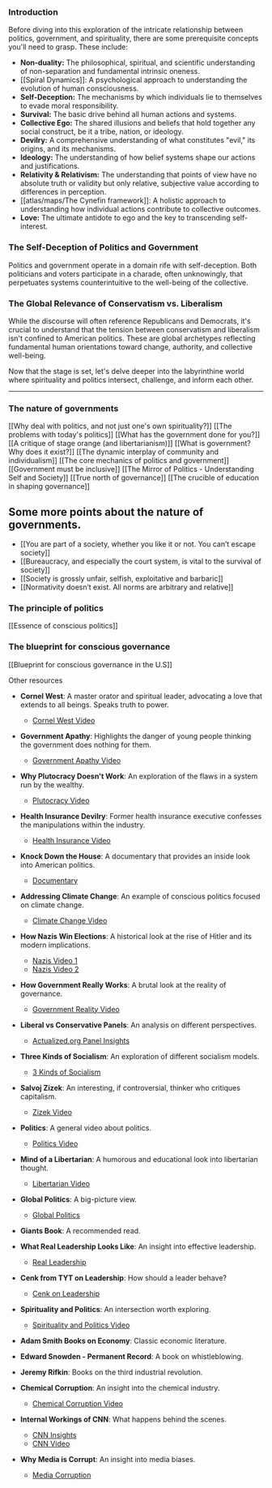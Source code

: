 ### Introduction

Before diving into this exploration of the intricate relationship between politics, government, and spirituality, there are some prerequisite concepts you'll need to grasp. These include:

- **Non-duality:** The philosophical, spiritual, and scientific understanding of non-separation and fundamental intrinsic oneness.
- [[Spiral Dynamics]]: A psychological approach to understanding the evolution of human consciousness.
- **Self-Deception:** The mechanisms by which individuals lie to themselves to evade moral responsibility.
- **Survival:** The basic drive behind all human actions and systems.
- **Collective Ego:** The shared illusions and beliefs that hold together any social construct, be it a tribe, nation, or ideology.
- **Devilry:** A comprehensive understanding of what constitutes "evil," its origins, and its mechanisms.
- **Ideology:** The understanding of how belief systems shape our actions and justifications.
- **Relativity & Relativism:** The understanding that points of view have no absolute truth or validity but only relative, subjective value according to differences in perception.
- [[atlas/maps/The Cynefin framework]]: A holistic approach to understanding how individual actions contribute to collective outcomes.
- **Love:** The ultimate antidote to ego and the key to transcending self-interest.

### The Self-Deception of Politics and Government

Politics and government operate in a domain rife with self-deception. Both politicians and voters participate in a charade, often unknowingly, that perpetuates systems counterintuitive to the well-being of the collective.

### The Global Relevance of Conservatism vs. Liberalism

While the discourse will often reference Republicans and Democrats, it's crucial to understand that the tension between conservatism and liberalism isn't confined to American politics. These are global archetypes reflecting fundamental human orientations toward change, authority, and collective well-being.

Now that the stage is set, let's delve deeper into the labyrinthine world where spirituality and politics intersect, challenge, and inform each other.

---  

### The nature of governments

[[Why deal with politics, and not just one's own spirituality?]]
[[The problems with today's politics]]
[[What has the government done for you?]]
[[A critique of stage orange (and libertarianism)]]
[[What is government? Why does it exist?]]
[[The dynamic interplay of community and individualism]]
[[The core mechanics of politics and government]]
[[Government must be inclusive]]
[[The Mirror of Politics - Understanding Self and Society]]
[[True north of governance]]
[[The crucible of education in shaping governance]]

## Some more points about the nature of governments.


- [[You are part of a society, whether you like it or not. You can’t escape society]]
- [[Bureaucracy, and especially the court system, is vital to the survival of society]]
- [[Society is grossly unfair, selfish, exploitative and barbaric]]
- [[Normativity doesn’t exist. All norms are arbitrary and relative]]

### The principle of politics

[[Essence of conscious politics]]

### The blueprint for conscious governance

[[Blueprint for conscious governance in the U.S]]



Other resources

- **Cornel West**: A master orator and spiritual leader, advocating a love that extends to all beings. Speaks truth to power.
    
    - [Cornel West Video](https://youtu.be/gAYLKvUeWNo)
- **Government Apathy**: Highlights the danger of young people thinking the government does nothing for them.
    
    - [Government Apathy Video](https://youtu.be/eozs2ZmqYmM)
- **Why Plutocracy Doesn't Work**: An exploration of the flaws in a system run by the wealthy.
    
    - [Plutocracy Video](https://youtu.be/q2gO4DKVpa8)
- **Health Insurance Devilry**: Former health insurance executive confesses the manipulations within the industry.
    - [Health Insurance Video](https://youtu.be/djD-OeIJ2G4)
- **Knock Down the House**: A documentary that provides an inside look into American politics.
    - [Documentary](https://youtu.be/_wGZc8ZjFY4)
- **Addressing Climate Change**: An example of conscious politics focused on climate change.
    - [Climate Change Video](https://youtu.be/yoFaQ9faV8I)
- **How Nazis Win Elections**: A historical look at the rise of Hitler and its modern implications.
    
    - [Nazis Video 1](https://youtu.be/6qvB5tHRNOI)
    - [Nazis Video 2](https://youtu.be/gu7n0_gVgTc)
- **How Government Really Works**: A brutal look at the reality of governance.
    
    - [Government Reality Video](https://youtu.be/BT254smRufA)
- **Liberal vs Conservative Panels**: An analysis on different perspectives.
    
    - [Actualized.org Panel Insights](https://www.actualized.org/insights/vices-liberal-vs-conservative-panels)
- **Three Kinds of Socialism**: An exploration of different socialism models.
    
    - [3 Kinds of Socialism](https://www.actualized.org/insights/3-kinds-of-socialism)
- **Salvoj Zizek**: An interesting, if controversial, thinker who critiques capitalism.
    
    - [Zizek Video](https://youtu.be/e2O6f2R9PZI)
- **Politics**: A general video about politics.
    
    - [Politics Video](https://youtu.be/BlFDue0R6Ck)
- **Mind of a Libertarian**: A humorous and educational look into libertarian thought.
    
    - [Libertarian Video](https://youtu.be/qCOQq0MqjrY)
- **Global Politics**: A big-picture view.
    
    - [Global Politics](https://actualized.org/insights/the-big-picture-of-global-politics)
- **Giants Book**: A recommended read.
    
- **What Real Leadership Looks Like**: An insight into effective leadership.
    
    - [Real Leadership](https://actualized.org/insights/what-real-leadership-looks-like)
- **Cenk from TYT on Leadership**: How should a leader behave?
    
    - [Cenk on Leadership](https://actualized.org/insights/wolf-pac-anti-corruption-speech)
- **Spirituality and Politics**: An intersection worth exploring.
    
    - [Spirituality and Politics Video](https://youtu.be/5mP38NGImsc)
- **Adam Smith Books on Economy**: Classic economic literature.
    
- **Edward Snowden - Permanent Record**: A book on whistleblowing.
    
- **Jeremy Rifkin**: Books on the third industrial revolution.
    
- **Chemical Corruption**: An insight into the chemical industry.
    
    - [Chemical Corruption Video](https://youtu.be/wsoqJFQT3Kk)
- **Internal Workings of CNN**: What happens behind the scenes.
    
    - [CNN Insights](https://actualized.org/insights/internal-workings-of-cnn)
    - [CNN Video](https://youtu.be/CJASlSNRxv8)
- **Why Media is Corrupt**: An insight into media biases.
    
    - [Media Corruption](https://actualized.org/insights/why-the-media-is-corrupt)
